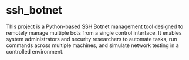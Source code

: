# ssh_botnet
This project is a Python-based SSH Botnet management tool designed to remotely manage multiple bots from a single control interface. It enables system administrators and security researchers to automate tasks, run commands across multiple machines, and simulate network testing in a controlled environment.
